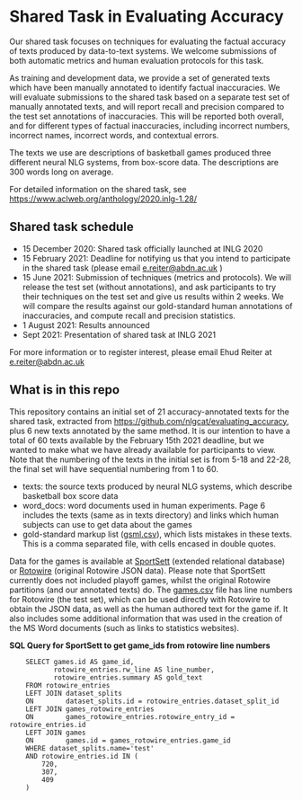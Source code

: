 # Shared Task in Evaluating Accuracy
Our shared task focuses on techniques for evaluating the factual accuracy of texts produced by data-to-text systems.   We welcome submissions of both automatic metrics and human evaluation protocols for this task.

As training and development data, we provide a set of generated texts which have been manually annotated to identify factual inaccuracies.  We will evaluate submissions to the shared task based on a separate test set of manually annotated texts, and will report recall and precision compared to the test set annotations of inaccuracies.   This will be reported both overall, and for different types of factual inaccuracies, including incorrect numbers, incorrect names, incorrect words, and contextual errors. 

The texts we use are descriptions of basketball games produced three different neural NLG systems, from box-score data.  The descriptions are 300 words long on average.

For detailed information on the shared task, see https://www.aclweb.org/anthology/2020.inlg-1.28/

## Shared task schedule
* 15 December 2020: Shared task officially launched at INLG 2020
* 15 February 2021: Deadline for notifying us that you intend to participate in the shared task (please email   e.reiter@abdn.ac.uk )
* 15 June 2021: Submission of techniques (metrics and protocols).  We will release the test set (without annotations), and ask participants to try their techniques on the test set and give us results within 2 weeks.   We will compare the results against our gold-standard human annotations of inaccuracies, and compute recall and precision statistics.
* 1 August 2021: Results announced
* Sept 2021: Presentation of shared task at INLG 2021

For more information or to register interest, please email Ehud Reiter at   e.reiter@abdn.ac.uk

## What is in this repo
This repository contains an initial set of 21 accuracy-annotated texts for the shared task, extracted from https://github.com/nlgcat/evaluating_accuracy, plus 6 new texts annotated by the same method.  It is our intention to have a total of 60 texts available by the February 15th 2021 deadline, but we wanted to make what we have already available for participants to view.  Note that the numbering of the texts in the initial set is from 5-18 and 22-28, the final set will have sequential numbering from 1 to 60.
* texts: the source texts produced by neural NLG systems, which describe basketball box score data
* word_docs: word documents used in human experiments.  Page 6 includes the texts (same as in texts directory) and links which human subjects can use to get data about the games
* gold-standard markup list ([gsml.csv](https://github.com/ehudreiter/accuracySharedTask/blob/main/gsml.csv)), which lists mistakes in these texts.  This is a comma separated file, with cells encased in double quotes.

Data for the games is available at [SportSett](https://github.com/nlgcat/sport_sett_basketball) (extended relational database) or [Rotowire](https://github.com/harvardnlp/boxscore-data) (original Rotowire JSON data).  Please note that SportSett currently does not included playoff games, whilst the original Rotowire partitions (and our annotated texts) do.  The [games.csv](https://github.com/ehudreiter/accuracySharedTask/blob/main/games.csv) file has line numbers for Rotowire (the test set), which can be used directly with Rotowire to obtain the JSON data, as well as the human authored text for the game if.  It also includes some additional information that was used in the creation of the MS Word documents (such as links to statistics websites).

**SQL Query for SportSett to get game_ids from rotowire line numbers**
```
    SELECT games.id AS game_id,
           rotowire_entries.rw_line AS line_number,
           rotowire_entries.summary AS gold_text
    FROM rotowire_entries
    LEFT JOIN dataset_splits
    ON        dataset_splits.id = rotowire_entries.dataset_split_id
    LEFT JOIN games_rotowire_entries
    ON        games_rotowire_entries.rotowire_entry_id = rotowire_entries.id
    LEFT JOIN games
    ON        games.id = games_rotowire_entries.game_id
    WHERE dataset_splits.name='test'
    AND rotowire_entries.id IN (
        720,
        307,
        409
    )
```